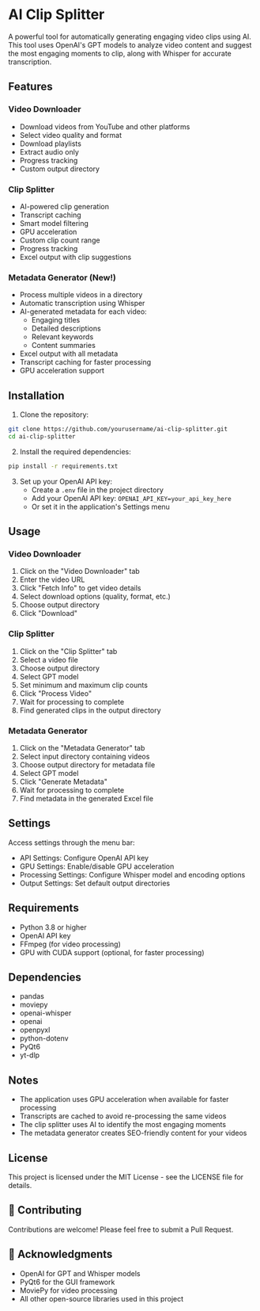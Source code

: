 # AI Clip Splitter

A powerful tool for automatically generating engaging video clips using AI. This tool uses OpenAI's GPT models to analyze video content and suggest the most engaging moments to clip, along with Whisper for accurate transcription.

## Features

### Video Downloader
- Download videos from YouTube and other platforms
- Select video quality and format
- Download playlists
- Extract audio only
- Progress tracking
- Custom output directory

### Clip Splitter
- AI-powered clip generation
- Transcript caching
- Smart model filtering
- GPU acceleration
- Custom clip count range
- Progress tracking
- Excel output with clip suggestions

### Metadata Generator (New!)
- Process multiple videos in a directory
- Automatic transcription using Whisper
- AI-generated metadata for each video:
  - Engaging titles
  - Detailed descriptions
  - Relevant keywords
  - Content summaries
- Excel output with all metadata
- Transcript caching for faster processing
- GPU acceleration support

## Installation

1. Clone the repository:
```bash
git clone https://github.com/yourusername/ai-clip-splitter.git
cd ai-clip-splitter
```

2. Install the required dependencies:
```bash
pip install -r requirements.txt
```

3. Set up your OpenAI API key:
   - Create a `.env` file in the project directory
   - Add your OpenAI API key: `OPENAI_API_KEY=your_api_key_here`
   - Or set it in the application's Settings menu

## Usage

### Video Downloader
1. Click on the "Video Downloader" tab
2. Enter the video URL
3. Click "Fetch Info" to get video details
4. Select download options (quality, format, etc.)
5. Choose output directory
6. Click "Download"

### Clip Splitter
1. Click on the "Clip Splitter" tab
2. Select a video file
3. Choose output directory
4. Select GPT model
5. Set minimum and maximum clip counts
6. Click "Process Video"
7. Wait for processing to complete
8. Find generated clips in the output directory

### Metadata Generator
1. Click on the "Metadata Generator" tab
2. Select input directory containing videos
3. Choose output directory for metadata file
4. Select GPT model
5. Click "Generate Metadata"
6. Wait for processing to complete
7. Find metadata in the generated Excel file

## Settings

Access settings through the menu bar:
- API Settings: Configure OpenAI API key
- GPU Settings: Enable/disable GPU acceleration
- Processing Settings: Configure Whisper model and encoding options
- Output Settings: Set default output directories

## Requirements

- Python 3.8 or higher
- OpenAI API key
- FFmpeg (for video processing)
- GPU with CUDA support (optional, for faster processing)

## Dependencies

- pandas
- moviepy
- openai-whisper
- openai
- openpyxl
- python-dotenv
- PyQt6
- yt-dlp

## Notes

- The application uses GPU acceleration when available for faster processing
- Transcripts are cached to avoid re-processing the same videos
- The clip splitter uses AI to identify the most engaging moments
- The metadata generator creates SEO-friendly content for your videos

## License

This project is licensed under the MIT License - see the LICENSE file for details.

## 🤝 Contributing

Contributions are welcome! Please feel free to submit a Pull Request.

## 🙏 Acknowledgments

- OpenAI for GPT and Whisper models
- PyQt6 for the GUI framework
- MoviePy for video processing
- All other open-source libraries used in this project 
